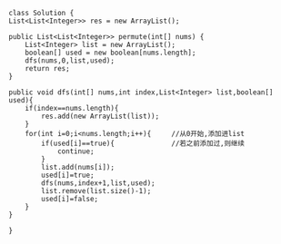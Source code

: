     class Solution {
    List<List<Integer>> res = new ArrayList();

    public List<List<Integer>> permute(int[] nums) {
        List<Integer> list = new ArrayList();
        boolean[] used = new boolean[nums.length];
        dfs(nums,0,list,used);
        return res;
    }

    public void dfs(int[] nums,int index,List<Integer> list,boolean[] used){
        if(index==nums.length){
            res.add(new ArrayList(list));
        }
        for(int i=0;i<nums.length;i++){     //从0开始,添加进list
            if(used[i]==true){              //若之前添加过,则继续
                continue;
            }
            list.add(nums[i]);
            used[i]=true;
            dfs(nums,index+1,list,used);
            list.remove(list.size()-1);
            used[i]=false;
        }
    } 
    
    }
